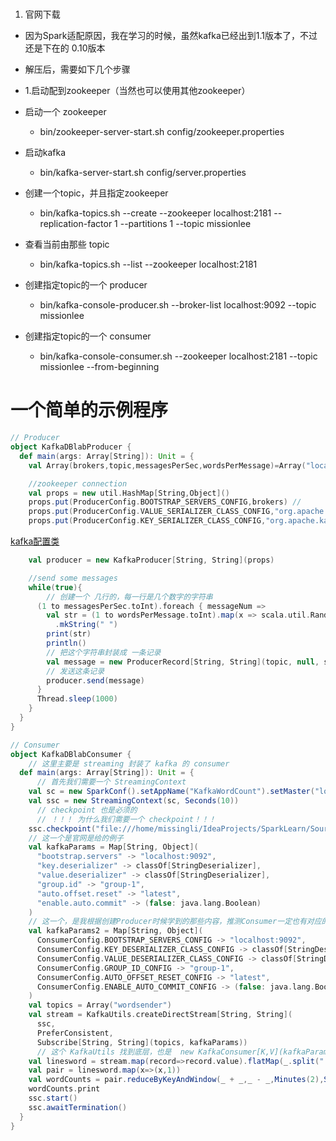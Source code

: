 #

1. 官网下载

- 因为Spark适配原因，我在学习的时候，虽然kafka已经出到1.1版本了，不过还是下在的 0.10版本

- 解压后，需要如下几个步骤

- 1.启动配到zookeeper（当然也可以使用其他zookeeper）

- 启动一个 zookeeper 
  - bin/zookeeper-server-start.sh config/zookeeper.properties

- 启动kafka
  - bin/kafka-server-start.sh config/server.properties

- 创建一个topic，并且指定zookeeper
  - bin/kafka-topics.sh --create --zookeeper localhost:2181 --replication-factor 1 --partitions 1 --topic missionlee

- 查看当前由那些 topic
  - bin/kafka-topics.sh --list --zookeeper localhost:2181 

- 创建指定topic的一个 producer
  - bin/kafka-console-producer.sh --broker-list localhost:9092 --topic missionlee

- 创建指定topic的一个 consumer
  - bin/kafka-console-consumer.sh --zookeeper localhost:2181 --topic missionlee --from-beginning  

# 一个简单的示例程序
```scala
// Producer
object KafkaDBlabProducer {
  def main(args: Array[String]): Unit = {
    val Array(brokers,topic,messagesPerSec,wordsPerMessage)=Array("localhost:9092","wordsender","3","5")

    //zookeeper connection
    val props = new util.HashMap[String,Object]()
    props.put(ProducerConfig.BOOTSTRAP_SERVERS_CONFIG,brokers) //
    props.put(ProducerConfig.VALUE_SERIALIZER_CLASS_CONFIG,"org.apache.kafka.common.serialization.StringSerializer")
    props.put(ProducerConfig.KEY_SERIALIZER_CLASS_CONFIG,"org.apache.kafka.common.serialization.StringSerializer")
```
[kafka配置类](./kafka部分源码解读/kafka配置类思路学习.md)

```scala
    val producer = new KafkaProducer[String, String](props)

    //send some messages
    while(true){
        // 创建一个 几行的，每一行是几个数字的字符串
      (1 to messagesPerSec.toInt).foreach { messageNum =>
        val str = (1 to wordsPerMessage.toInt).map(x => scala.util.Random.nextInt(10).toString)
          .mkString(" ")
        print(str)
        println()
        // 把这个字符串封装成 一条记录
        val message = new ProducerRecord[String, String](topic, null, str)
        // 发送这条记录
        producer.send(message)
      }
      Thread.sleep(1000)
    }
  }
}

// Consumer
object KafkaDBlabConsumer {
    // 这里主要是 streaming 封装了 kafka 的 consumer
  def main(args: Array[String]): Unit = {
      // 首先我们需要一个 StreamingContext
    val sc = new SparkConf().setAppName("KafkaWordCount").setMaster("local[2]")
    val ssc = new StreamingContext(sc, Seconds(10))
      // checkpoint 也是必须的
      // ！！！ 为什么我们需要一个 checkpoint！！！
    ssc.checkpoint("file:///home/missingli/IdeaProjects/SparkLearn/Sourcecheckpoint")
    // 这一个是官网是给的例子
    val kafkaParams = Map[String, Object](
      "bootstrap.servers" -> "localhost:9092",
      "key.deserializer" -> classOf[StringDeserializer],
      "value.deserializer" -> classOf[StringDeserializer],
      "group.id" -> "group-1",
      "auto.offset.reset" -> "latest",
      "enable.auto.commit" -> (false: java.lang.Boolean)
    )
    // 这一个，是我根据创建Producer时候学到的那些内容，推测Consumer一定也有对应的配置类-验证过是可行的
    val kafkaParams2 = Map[String, Object](
      ConsumerConfig.BOOTSTRAP_SERVERS_CONFIG -> "localhost:9092",
      ConsumerConfig.KEY_DESERIALIZER_CLASS_CONFIG -> classOf[StringDeserializer],
      ConsumerConfig.VALUE_DESERIALIZER_CLASS_CONFIG -> classOf[StringDeserializer],
      ConsumerConfig.GROUP_ID_CONFIG -> "group-1",
      ConsumerConfig.AUTO_OFFSET_RESET_CONFIG -> "latest",
      ConsumerConfig.ENABLE_AUTO_COMMIT_CONFIG -> (false: java.lang.Boolean)
    )
    val topics = Array("wordsender")
    val stream = KafkaUtils.createDirectStream[String, String](
      ssc,
      PreferConsistent,
      Subscribe[String, String](topics, kafkaParams))
      // 这个 KafkaUtils 找到底层，也是  new KafkaConsumer[K,V](kafkaParams)
    val linesword = stream.map(record=>record.value).flatMap(_.split(" "))
    val pair = linesword.map(x=>(x,1))
    val wordCounts = pair.reduceByKeyAndWindow(_ + _,_ - _,Minutes(2),Seconds(10),2)
    wordCounts.print
    ssc.start()
    ssc.awaitTermination()
  }
}
```